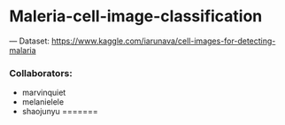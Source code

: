 # Maleria-cell-image-classification
— Dataset: https://www.kaggle.com/iarunava/cell-images-for-detecting-malaria

### Collaborators:
- marvinquiet
- melanielele
- shaojunyu
=======
